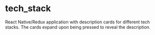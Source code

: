 # tech_stack
React Native/Redux application with description cards for different tech stacks. The cards expand upon being pressed to reveal the description. 

